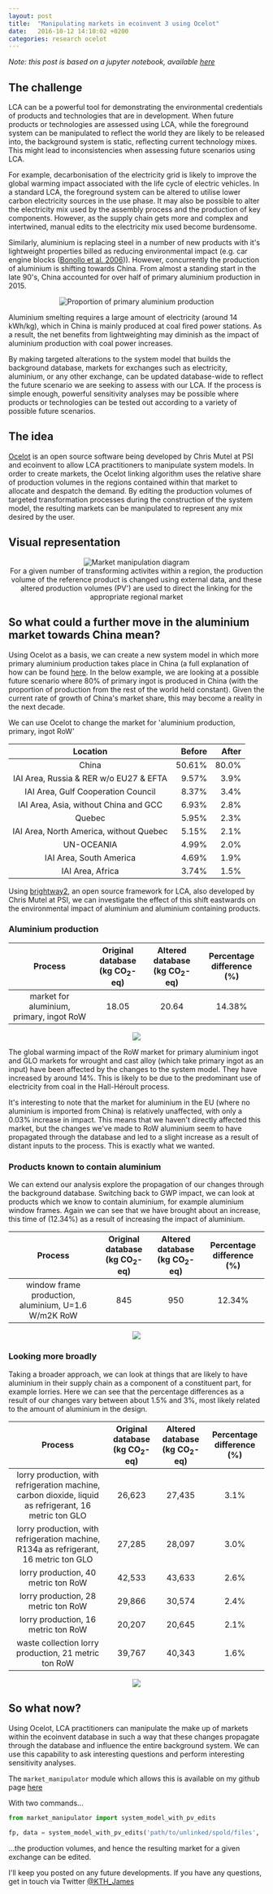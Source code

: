 ```yaml
---
layout: post
title:  "Manipulating markets in ecoinvent 3 using Ocelot"
date:   2016-10-12 14:10:02 +0200
categories: research ocelot
---
```


_Note: this post is based on a jupyter notebook, available [here](http://nbviewer.jupyter.org/github/pjamesjoyce/notebooks/blob/master/Manipulating%20markets%20in%20ecoinvent%203.ipynb)_

## The challenge

LCA can be a powerful tool for demonstrating the environmental credentials of products and technologies that are in development. When future products or technologies are assessed using LCA, while the foreground system can be manipulated to reflect the world they are likely to be released into, the background system is static, reflecting current technology mixes. This might lead to inconsistencies when assessing future scenarios using LCA.

For example, decarbonisation of the electricity grid is likely to improve the global warming impact associated with the life cycle of electric vehicles. In a standard LCA, the foreground system can be altered to utilise lower carbon electricity sources in the use phase. It may also be possible to alter the electricity mix used by the assembly process and the production of key components. However, as the supply chain gets more and complex and intertwined, manual edits to the electricity mix used become burdensome.

Similarly, aluminium is replacing steel in a number of new products with it's lightweight properties billed as reducing environmental impact (e.g. car engine blocks ([Bonollo et al. 2006](http://www.gruppofrattura.it/ors/index.php/MST/article/viewFile/1119/1071))). However, concurrently the production of aluminium is shifting towards China. From almost a standing start in the late 90's, China accounted for over half of primary aluminium production in 2015.

<div style="text-align:center"><img src ="https://i.imgsafe.org/3d7bb5354c.png" alt="Proportion of primary aluminium production" /></div>

Aluminium smelting requires a large amount of electricity (around 14 kWh/kg), which in China is mainly produced at coal fired power stations. As a result, the net benefits from lightweighting may diminish as the impact of aluminium production with coal power increases.

By making targeted alterations to the system model that builds the background database, markets for exchanges such as electricity, aluminium, or any other exchange, can be updated database-wide to reflect the future scenario we are seeking to assess with our LCA. If the process is simple enough, powerful sensitivity analyses may be possible where products or technologies can be tested out according to a variety of possible future scenarios.

## The idea

[Ocelot](http://docs.ocelot.space) is an open source software being developed by Chris Mutel at PSI and ecoinvent to allow LCA practitioners to manipulate system models.
In order to create markets, the Ocelot linking algorithm uses the relative share of production volumes in the regions contained within that market to allocate and despatch the demand. By editing the production volumes of targeted transformation processes during the construction of the system model, the resulting markets can be manipulated to represent any mix desired by the user.

## Visual representation

<div style="text-align:center"><img src ="https://i.imgsafe.org/10f3528188.png" alt="Market manipulation diagram" /></div>

<center>For a given number of transforming activites within a region, the production volume of the reference product is changed using external data, and these altered production volumes (PV') are used to direct the linking for the appropriate regional market</center>

## So what could a further move in the aluminium market towards China mean?

Using Ocelot as a basis, we can create a new system model in which more primary aluminium production takes place in China (a full explanation of how can be found [here](http://nbviewer.jupyter.org/github/pjamesjoyce/notebooks/blob/master/Manipulating%20markets%20in%20ecoinvent%203.ipynb).
In the below example, we are looking at a possible future scenario where 80% of primary ingot is produced in China (with the proportion of production from the rest of the world held constant). Given the current rate of growth of China's market share, this may become a reality in the next decade.

We can use Ocelot to change the market for 'aluminium production, primary, ingot  RoW' 


|	Location	|	Before	|	After	|
|:-------------:|----------:|----------:|
|China	|50.61%|	80.0%|
|IAI Area, Russia & RER w/o EU27 & EFTA|	9.57%|	3.9%|
|IAI Area, Gulf Cooperation Council|	8.37%|	3.4%|
|IAI Area, Asia, without China and GCC|	6.93%|	2.8%|
|Quebec|	5.95%|	2.3%|
|IAI Area, North America, without Quebec|	5.15%|	2.1%|
|UN-OCEANIA|	4.99%|	2.0%|
|IAI Area, South America|	4.69%|	1.9%|
|IAI Area, Africa|	3.74%|	1.5%|

Using [brightway2](https://brightwaylca.org/), an open source framework for LCA, also developed by Chris Mutel at PSI, we can investigate the effect of this shift eastwards on the environmental impact of aluminium and aluminium containing products.

### Aluminium production

|	Process  								|	Original database<br>(kg CO<sub>2</sub>-eq) 	 | Altered database<br>(kg CO<sub>2</sub>-eq) |	Percentage difference<br>(%) 	|
|:-----------------------------------------:|:----------------------:|:----------------:|:-------------------------:|
|market for aluminium, primary, ingot RoW	|					18.05|	20.64			|	14.38%					|

<div style="text-align:center"><img src ="/assets/images/output_49_1.png" /></div>

The global warming impact of the RoW market for primary aluminium ingot and GLO markets for wrought and cast alloy (which take primary ingot as an input) have been affected by the changes to the system model. They have increased by around 14%. This is likely to be due to the predominant use of electricity from coal in the Hall-Héroult process.

It's interesting to note that the market for aluminium in the EU (where no aluminium is imported from China) is relatively unaffected, with only a 0.03% increase in impact. This means that we haven't directly affected this market, but the changes we've made to RoW aluminium seem to have propagated through the database and led to a slight increase as a result of distant inputs to the process. This is exactly what we wanted.

### Products known to contain aluminium

We can extend our analysis explore the propagation of our changes through the background database.
Switching back to GWP impact, we can look at products which we know to contain aluminium, for example aluminium window frames.
Again we can see that we have brought about an increase, this time of (12.34%) as a result of increasing the impact of aluminium.

|	Process  								|	Original database<br>(kg CO<sub>2</sub>-eq) 	 | Altered database<br>(kg CO<sub>2</sub>-eq) |	Percentage difference<br>(%) 	|
|:-----------------------------------------:|:----------------------:|:----------------:|:-------------------------:|
|window frame production, aluminium, U=1.6 W/m2K  RoW	|				  845|	950	    |	12.34%					|

<div style="text-align:center"><img src ="/assets/images/output_56_1.png" /></div>

### Looking more broadly

Taking a broader approach, we can look at things that are likely to have aluminium in their supply chain as a component of a constituent part, for example lorries.
Here we can see that the percentage differences as a result of our changes vary between about 1.5% and 3%, most likely related to the amount of aluminium in the design.

|	Process  								|	Original database<br>(kg CO<sub>2</sub>-eq) 	 | Altered database<br>(kg CO<sub>2</sub>-eq) |	Percentage difference<br>(%) 	|
|:-----------------------------------------:|:----------------------:|:----------------:|:-------------------------:|
|lorry production, with refrigeration machine, carbon dioxide, liquid as refrigerant, 16 metric ton  GLO|	26,623|	27,435|	3.1%|
|lorry production, with refrigeration machine, R134a as refrigerant, 16 metric ton  GLO|	27,285|	28,097|	3.0%|
|lorry production, 40 metric ton  RoW	|42,533	|43,633	|2.6%|
|lorry production, 28 metric ton  RoW	|29,866	|30,574	|2.4%|
|lorry production, 16 metric ton  RoW	|20,207|20,645	|2.1%|
|waste collection lorry production, 21 metric ton  RoW	|39,767	|40,343	|1.6%|

<div style="text-align:center"><img src ="/assets/images/output_58_1.png" /></div>

## So what now?

Using Ocelot, LCA practitioners can manipulate the make up of markets within the ecoinvent database in such a way that these changes propagate through the database and influence the entire background system. We can use this capability to ask interesting questions and perform interesting sensitivity analyses.

The `market_manipulator` module which allows this is available on my github page [here](https://github.com/pjamesjoyce/market_manipulator)

With two commands...

```python
from market_manipulator import system_model_with_pv_edits

fp, data = system_model_with_pv_edits('path/to/unlinked/spold/files', 'path/to/csv/file')
```

...the production volumes, and hence the resulting market for a given exchange can be edited. 

I'll keep you posted on any future developments. If you have any questions, get in touch via Twitter [@KTH_James](https://twitter.com/KTH_James)